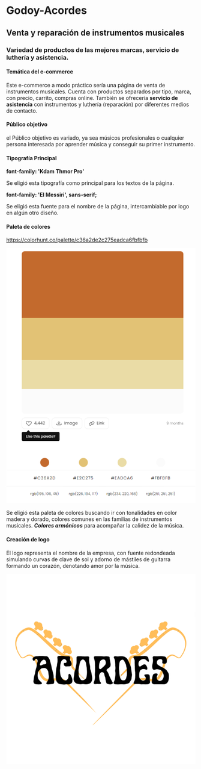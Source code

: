 # Godoy-Acordes
## Venta y reparación de instrumentos musicales
### Variedad de productos de las mejores marcas, servicio de luthería y asistencia. 


#### Temática del e-commerce
Este e-commerce a modo práctico sería una página de venta de instrumentos musicales. 
Cuenta con productos separados por tipo, marca, con precio, carrito, compras online.
También se ofrecería **servicio de asistencia**  con instrumentos y luthería (reparación) por diferentes medios de contacto.

#### Público objetivo
el Público objetivo es variado, ya sea músicos profesionales o cualquier persona interesada por aprender música y conseguir su primer instrumento. 

#### Tipografía Principal

**font-family: 'Kdam Thmor Pro'**

Se eligió esta tipografía como principal para los textos de la página.

**font-family: 'El Messiri', sans-serif;**

Se eligió esta fuente para el nombre de la página, intercambiable por logo en algún otro diseño. 

#### Paleta de colores

https://colorhunt.co/palette/c36a2de2c275eadca6fbfbfb

![ScreenShot](assets/images/color-palette.png)

Se eligió esta paleta de colores buscando ir con tonalidades en color madera y dorado, colores comunes en las familias de instrumentos musicales.  ***Colores armónicos*** para acompañar la calidez de la música. 

#### Creación de logo

El logo representa el nombre de la empresa, con fuente redondeada simulando curvas de clave de sol y adorno de mástiles de guitarra formando un corazón, denotando amor por la música. 

![ScreenShot](assets/images/logo.png)
